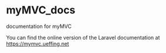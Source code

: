 # myMVC_docs
documentation for myMVC

You can find the online version of the Laravel documentation at https://mymvc.ueffing.net
